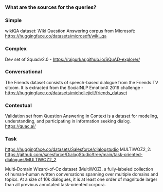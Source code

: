 ### What are the sources for the queries?

### Simple
wikiQA dataset: Wiki Question Answering corpus from Microsoft: https://huggingface.co/datasets/microsoft/wiki_qa

### Complex
Dev set of Squadv2.0 - https://rajpurkar.github.io/SQuAD-explorer/

### Conversational
The Friends dataset consists of speech-based dialogue from the Friends TV sitcom. It is extracted from the SocialNLP EmotionX 2019 challenge - https://huggingface.co/datasets/michellejieli/friends_dataset

### Contextual
Validation set from Question Answering in Context is a dataset for modeling, understanding, and participating in information seeking dialog. 
https://quac.ai/

### Task
https://huggingface.co/datasets/Salesforce/dialogstudio
MULTIWOZ2_2: https://github.com/salesforce/DialogStudio/tree/main/task-oriented-dialogues/MULTIWOZ2_2

Multi-Domain Wizard-of-Oz dataset (MultiWOZ), a fully-labeled collection of human-human written conversations spanning over multiple domains and topics. At a size of 10k dialogues, it is at least one order of magnitude larger than all previous annotated task-oriented corpora.
